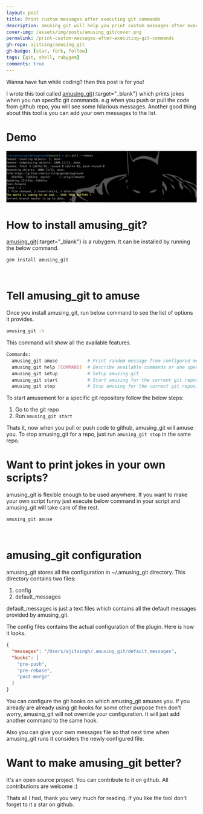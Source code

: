 ```yaml
---
layout: post
title: Print custom messages after executing git commands
description: amusing_git will help you print custom messages after executing git commands. You can configure the messages which you want to show.
cover-img: /assets/img/posts/amusing_git/cover.png
permalink: /print-custom-messages-after-executing-git-commands
gh-repo: ajitsing/amusing_git
gh-badge: [star, fork, follow]
tags: [git, shell, rubygem]
comments: true
---
```


Wanna have fun while coding? then this post is for you!

I wrote this tool called [amusing_git](https://github.com/ajitsing/amusing_git){:target="_blank"} which prints jokes when you run specific git commands. e.g when you push or pull the code from github repo, you will see some hilarious messages. Another good thing about this tool is you can add your own messages to the list.

# Demo

![Crepe](/assets/img/posts/amusing_git/amusing_git_1.png)

# How to install amusing_git?

[amusing_git](https://rubygems.org/gems/amusing_git){:target="_blank"} is a rubygem. It can be installed by running the below command.

```bash
gem install amusing_git
```
<br>

# Tell amusing_git to amuse

Once you install amusing_git, run below command to see the list of options it provides.

```bash
amusing_git -h
```

This command will show all the available features.

```bash
Commands:
  amusing_git amuse           # Print random message from configured messages, use `amusing_git help amuse` to know how to add your own messages
  amusing_git help [COMMAND]  # Describe available commands or one specific command
  amusing_git setup           # Setup amusing git
  amusing_git start           # Start amusing for the current git repository
  amusing_git stop            # Stop amusing for the current git repository
```

To start amusement for a specific git repository follow the below steps:

1. Go to the git repo
2. Run `amusing_git start`

Thats it, now when you pull or push code to github, amusing_git will amuse you. To stop amusing_git for a repo, just run `amusing_git stop` in the same repo.

# Want to print jokes in your own scripts?

amusing_git is flexible enough to be used anywhere. If you want to make your own script funny just execute below command in your script and amusing_git will take care of the rest.

```bash
amusing_git amuse
```
<br>

# amusing_git configuration

amusing_git stores all the configuration in ~/.amusing_git directory. This directory contains two files:

1. config
2. default_messages

default_messages is just a text files which contains all the default messages provided by amusing_git.

The config files contains the actual configuration of the plugin. Here is how it looks.

```json
{
  "messages": "/Users/ajitsingh/.amusing_git/default_messages",
  "hooks": [
    "pre-push",
    "pre-rebase",
    "post-merge"
  ]
}
```

You can configure the git hooks on which amusing_git amuses you. If you already are already using git hooks for some other purpose then don't worry, amusing_git will not override your configuration. It will just add another command to the same hook.

Also you can give your own messages file so that next time when amusing_git runs it considers the newly configured file.

# Want to make amusing_git better?

It's an open source project. You can contribute to it on github. All contributions are welcome :)

Thats all I had, thank you very much for reading. If you like the tool don't forget to it a star on github.
